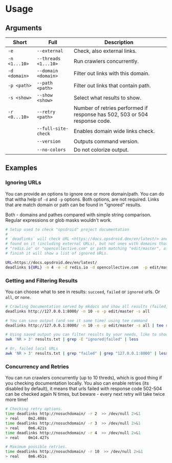 # Usage

## Arguments

| Short            | Full                     | Description
|------------------|--------------------------|-----------------------------
| `-e`             | `--external`             | Check, also external links.
| `-n <1...10>`    | `--threads  <1...10>`    | Run crawlers concurrently.
| `-d <domain>`    | `--domain   <domain>`    | Filter out links with this domain.
| `-p <path>`      | `--path     <path>`      | Filter out links that contain path.
| `-s <show>`      | `--show     <show>`      | Select what results to show.
| `-r <0...10>`    | `--retry    <path>`      | Number of retries performed if response has 502, 503 or 504 response code.
|                  | `--full-site-check`      | Enables domain wide links check.
|                  | `--version`              | Outputs command version.
|                  | `--no-colors`            | Do not colorize output.


## Examples

### Ignoring URLs

You can provide an options to ignore one or more domain/path. You can do that witha help of `-d` and `-p` options. Both options, are not required. Links that are match domain or path can be found in "ignored" results.

Both - domains and pathes compared with simple string comparison. Regular expressions or glob masks wouldn't work.

```bash
# Setup used to check "opsdroid" project documentation
#
# `deadlinks` will check URL <https://docs.opsdroid.dev/en/latest/> and all pages
# found on it (including external URLs), but not ones with domains that match
# "redis.io" or "opencollective.com" or path matching "edit/master", after
# finish it will show a list of ignored URLs.

URL=https://docs.opsdroid.dev/en/latest/
deadlinks ${URL} -n 4 -e -d redis.io -d opencollective.com  -p edit/master -s ignored
```

### Getting and Filtering Results

You can choose what to see in results: `succeed`, `failed` or `ignored` urls. Or `all`, or `none`.

```bash
# Crawling Documentation served by mkdocs and show all results (failed, ignored and succeed)
deadlinks http://127.0.0.1:8000/ -n 10 -e -p edit/master -s all

# You can save output (and see it same time) using tee command
deadlinks http://127.0.0.1:8000/ -n 10 -e -p edit/master -s all | tee results.txt

# Using saved output you can filter results by your needs, like to show failed and ignored URLs only.
awk 'NR > 3' results.txt | grep -E "ignored|failed" | less

# Or, failed local URLs
awk 'NR > 3' results.txt | grep "failed" | grep "127.0.0.1:8000" | less
```

### Concurrency and Retries

You can run crawlers concurrently (up to 10 threds), which is good thing if you checking documentation locally. You also can enable retries (its disabled by default), it means that urls failed with response code 502-504 can be checked again N times, but beware - every next retry will take twice more time!

```bash
# Checking retry options.
time deadlinks http://nosuchdomain/ -r 2  >> /dev/null 2>&1
> real    0m2.408s
time deadlinks http://nosuchdomain/ -r 3  >> /dev/null 2>&1
> real    0m6.421s
time deadlinks http://nosuchdomain/ -r 4  >> /dev/null 2>&1
> real    0m14.427s

# Maximum possible retries.
time deadlinks http://nosuchdomain/ -r 10  >> /dev/null 2>&1
> real    8m6.451s
```
